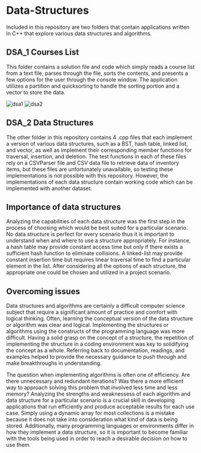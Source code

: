 # Data-Structures
Included in this repository are two folders that contain applications written in C++ that explore various data structures and algorithms.
## DSA_1 Courses List
This folder contains a solution file and code which simply reads a course list from a text file, parses through the file, sorts the contents, and presents a few options for the user through the console window. The application utilizes a partition and quicksorting to handle the sorting portion and a vector to store the data.

![dsa1](https://github.com/Mujanov3737/Data-Structures-and-Algorithms/assets/75598761/23bd5428-10e1-4e8f-b531-4f8334113202)
![dsa2](https://github.com/Mujanov3737/Data-Structures-and-Algorithms/assets/75598761/941ce678-0321-45d9-9e90-05f707e0c44b)

## DSA_2 Data Structures
The other folder in this repository contains 4 .cpp files that each implement a version of various data structures, such as a BST, hash table, linked list, and vector, as well as implement their corresponding member functions for traversal, insertion, and deletion. The test functions in each of these files rely on a CSVParser file and CSV data file to retrieve data of inventory items, but these files are unfortunately unavailable, so testing these implementations is not possible with this repository. However, the implementations of each data structure contain working code which can be implemented with another dataset.

## Importance of data structures

Analyzing the capabilities of each data structure was the first step in the process of choosing which would be best suited for a particular scenario. No data structure is perfect for every scenario thus it is important to understand when and where to use a structure appropriately. For instance, a hash table may provide constant access time but only if there exists a sufficient hash function to eliminate collisions. A linked-list may provide constant insertion time but requires linear traversal time to find a particular element in the list. After considering all the options of each structure, the appropriate one could be chosen and utilized in a project scenario.

## Overcoming issues

Data structures and algorithms are certainly a difficult computer science subject that require a significant amount of practice and comfort with logical thinking. Often, learning the conceptual version of the data structure or algorithm was clear and logical. Implementing the structures or algorithms using the constructs of the programming language was more difficult. Having a solid grasp on the concept of a structure, the repetition of implementing the structure in a coding environment was key to solidifying the concept as a whole. Referring back to documentation, readings, and examples helped to provide the necessary guidance to push through and make breakthroughs in understanding.

The question when implementing algorithms is often one of efficiency. Are there unnecessary and redundant iterations? Was there a more efficient way to approach solving this problem that involved less time and less memory? Analyzing the strengths and weaknessess of each algorithm and data structure for a particular scenario is a crucial skill in developing applications that run efficiently and produce acceptable results for each use case. Simply using a dynamic array for most collections is a mistake because it does not take into consideration what kind of data is being stored. Additionally, many programming languages or environments differ in how they implement a data structure, so it is important to become familiar with the tools being used in order to reach a desirable decision on how to use them. 
